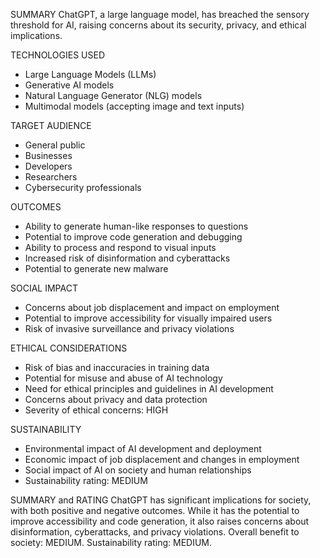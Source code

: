 SUMMARY
ChatGPT, a large language model, has breached the sensory threshold for AI, raising concerns about its security, privacy, and ethical implications.

TECHNOLOGIES USED
* Large Language Models (LLMs)
* Generative AI models
* Natural Language Generator (NLG) models
* Multimodal models (accepting image and text inputs)

TARGET AUDIENCE
* General public
* Businesses
* Developers
* Researchers
* Cybersecurity professionals

OUTCOMES
* Ability to generate human-like responses to questions
* Potential to improve code generation and debugging
* Ability to process and respond to visual inputs
* Increased risk of disinformation and cyberattacks
* Potential to generate new malware

SOCIAL IMPACT
* Concerns about job displacement and impact on employment
* Potential to improve accessibility for visually impaired users
* Risk of invasive surveillance and privacy violations

ETHICAL CONSIDERATIONS
* Risk of bias and inaccuracies in training data
* Potential for misuse and abuse of AI technology
* Need for ethical principles and guidelines in AI development
* Concerns about privacy and data protection
* Severity of ethical concerns: HIGH

SUSTAINABILITY
* Environmental impact of AI development and deployment
* Economic impact of job displacement and changes in employment
* Social impact of AI on society and human relationships
* Sustainability rating: MEDIUM

SUMMARY and RATING
ChatGPT has significant implications for society, with both positive and negative outcomes. While it has the potential to improve accessibility and code generation, it also raises concerns about disinformation, cyberattacks, and privacy violations. Overall benefit to society: MEDIUM. Sustainability rating: MEDIUM.
